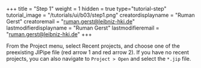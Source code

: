 +++
title = "Step 1"
weight = 1
hidden = true
type="tutorial-step"
tutorial_image = "/tutorials/ui/b03/step1.png"
creatordisplayname = "Ruman Gerst"
creatoremail = "ruman.gerst@leibniz-hki.de"
lastmodifierdisplayname = "Ruman Gerst"
lastmodifieremail = "ruman.gerst@leibniz-hki.de"
+++

From the Project menu, select Recent projects, and choose one of the preexisting JIPipe file (red arrow 1 and red arrow 2).
If you have no recent projects, you can also navigate to `Project > Open` and select the `*.jip` file.